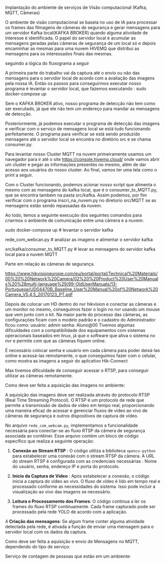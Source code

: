 # 
Implantação do ambiente de serviços de Visão computacional (Kafka, MQTT, Câmeras)





O ambiente de visão computacional se baseia no uso de IA para processar os frames das filmagens de câmeras de segurança e gerar mensagens para um servidor Kafka local(KAFKA BROKER) quando alguma atividade de interesse é identificada. O papel do servidor local é acumular as mensagens geradas pelas câmeras de segurança de um local só e depois encaminhar as mesmas para uma nuvem HIVEMQ que distribui as mensagens para os interessados finais das mesmas. 

seguindo a lógica do fluxograma a seguir 







A primeira parte do trabalho vai da captura até o envio ou não das mensagens para o servidor local de acordo com a avaliação das imagens pela nossa IA. Então os passos para conseguirmos executar nosso programa é levantar o servidor local, que fazemos executando :
sudo docker-compose up

Sem o KAFKA BROKER ativo, nosso programa de detecção não tem como ser executado, já que ele não tem um endereço para mandar as mensagens de detecção.

Posteriormente, já podemos executar o programa de detecção das imagens e verificar com o serviço de mensagens local se está tudo funcionando perfeitamente. O programa para verificar se está sendo produzido mensagens até o servidor local se encontra no diretório src e se chama consumer.py.

Para levantar nosso Cluster  MQTT na nuvem primeiramente usamos um navegador para ir até o site https://console.hivemq.cloud/  onde vamos abrir um cluster e pegar as informações presentes no mesmo, além de dar acesso aos usuários do nosso cluster. Ao final, vamos ter uma tela como o print a seguir.




Com o Cluster funcionando, podemos acionar nosso script que alimenta o mesmo com as mensagens do kafka local, que é o consumer_to_MQTT.py, que se encontra também na pasta src/kafka. Assim podemos, por fim verificar com o programa inscri_na_nuvem.py no diretorio src/MQTT se as mensagens estão sendo repassadas da nuvem. 

Ao todo, temos a seguinte execução dos seguintes comandos para criarmos o ambiente de comunicação entre uma câmera e a nuvem:

sudo docker-compose up  # levantar o servidor kafka
 
rede_com_webcan.py # analizar as imagens e alimentar o servidor kafka

src/kafka/consumer_to_MQTT.py # levar as mensagens do servidor kafka local para a nuvem MQTT




Parte em relação às câmeras de segurança. 

https://www.hikvisioneurope.com/eu/portal/portal/Technical%20Materials/00%20%20Network%20Camera/02%20%20Product%20User%20Manuals%20%28multi-language%29/99-OldUserManuals/13-Portuguese/UD04470B_Baseline_User%20Manual%20of%20Network%20Camera_V5.4.5_20170123_PT.pdf

Depois de colocar um HD dentro do nvr hikvision e conectar as câmeras e um monitor  no mesmo, conseguimos fazer o login no nvr usando um mouse que vem junto com o kit.
Na maior parte do processo das câmeras, as configurações ficam com o modelo padrão e o cadastro do Administrador ficou como:
usuário: admin
senha: Aluno@00
Tivemos algumas dificuldades com a compatibilidade dos equipamentos com sistemas operacionais baseados em linux, já que o software que ativa o sistema no nvr e permite com que as câmeras fiquem online.

É necessário colocar senha e usuário em cada câmera para poder deixá-las online e acessá-las remotamente, o que conseguimos fazer com o celular, como mostra as imagens a seguir do aplicativo Hik-Connect

 
 Mas tivemos dificuldade de conseguir acessar o RTSP, para conseguir utilizar as câmeras remotamente. 


Como deve ser feita a aquisição das imagens no ambiente:

A aquisição das imagens deve ser realizada através do protocolo RTSP (Real Time Streaming Protocol). O RTSP é um protocolo de rede que permite a transmissão de dados de vídeo em tempo real, proporcionando uma maneira eficaz de acessar e gerenciar fluxos de vídeo ao vivo de câmeras de segurança e outros dispositivos de captura de vídeo.

No arquivo `rede_com_webcam.py`, implementamos a funcionalidade necessária para conectar-se ao fluxo RTSP da câmera de segurança associada ao contêiner. Esse arquivo contém um bloco de código específico que realiza a seguinte operação:

1. **Conexão ao Stream RTSP** :  O código utiliza a biblioteca `opencv-python` para estabelecer uma conexão com o stream RTSP da câmera. A URL do stream RTSP é configurada com as credenciais necessárias : Nome do usuário, senha, endereço IP e porta do protocolo.

2. **Início da Captura de Vídeo** : Após estabelecer a conexão, o código inicia a captura do vídeo ao vivo. O fluxo de vídeo é lido em tempo real e processado conforme as necessidades do sistema. Isso pode incluir a visualização ao vivo das imagens se necessário.

3. **Leitura e Processamento dos Frames**: O código continua a ler os frames do fluxo RTSP continuamente. Cada frame capturado pode ser processado pela rede YOLO de acordo com a aplicação.

4 **Criação das mensagens**: Se algum frame conter alguma atividade detectada pela rede, é ativada a função de enviar uma mensagem para o servidor local com os dados da captura.
 

 

 



Como deve ser feita a aquisição e envio de Mensagens no MQTT, dependendo do tipo de serviço: 




Serviço de contagem de pessoas que estão em um ambiente:

